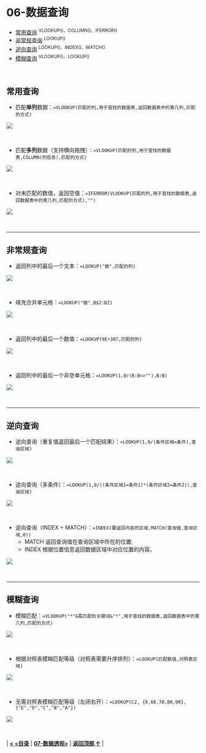 # 06-数据查询

- [常用查询](#常用查询)  <sup>VLOOKUP()、COLUMN()、IFERROR()</sup>
- [非常规查询](#非常规查询)  <sup>LOOKUP()</sup>
- [逆向查询](#逆向查询)  <sup>LOOKUP()、INDEX()、MATCH()</sup>
- [模糊查询](#模糊查询)  <sup>VLOOKUP()、LOOKUP()</sup>

<br/>

## 常用查询

- 匹配**单列**数据：`=VLOOKUP(匹配的列,用于查找的数据表,返回数据表中的第几列,匹配的方式)`

![](images/VLOOKUP1.png)

<br/>

- 匹配**多列**数据（支持横向拖拽）：`=VLOOKUP(匹配的列,用于查找的数据表,COLUMN(列信息),匹配的方式)`

![](images/VLOOKUP2.png)



<br/>

- 对未匹配的数值，返回空值：`=IFERROR(VLOOKUP(匹配的列,用于查找的数据表,返回数据表中的第几列,匹配的方式),"")`

![](images/VLOOKUP4.png)

<br/>

------

## 非常规查询

- 返回列中的最后一个文本：`=LOOKUP("做",匹配的列)`


![](images/LOOKUP1.png)

<br/>

- 填充合并单元格：`=LOOKUP("做",B$2:B2)`

![](images/LOOKUP3.png)

<br/>

- 返回列中的最后一个数值：`=LOOKUP(9E+307,匹配的列)`

![](images/LOOKUP2.png)

<br/>

- 返回列中的最后一个非空单元格：`=LOOKUP(1,0/(B:B<>""),B:B)`

![](images/LOOKUP4.png)

<br/>

------

## 逆向查询

- 逆向查询（重复值返回最后一个匹配结果）：`=LOOKUP(1,0/(条件区域=条件),查询区域)`

![](images/LOOKUP5.png)

<br/>

- 逆向查询（多条件）：`=LOOKUP(1,0/((条件区域1=条件1)*(条件区域2=条件2)),查询区域)`

![](images/LOOKUP6.png)

<br/>

- 逆向查询（INDEX + MATCH）：`=INDEX(要返回内容的区域,MATCH(查询值,查询区域,0))`
  - MATCH 返回查询值在查询区域中所在的位置;
  - INDEX 根据位置信息返回数据区域中对应位置的内容。

![](images/INDEX.png)

<br/>

------

## 模糊查询

- 模糊匹配：`=VLOOKUP("*"&需匹配的关键词&"*",用于查找的数据表,返回数据表中的第几列,匹配的方式)`

![](images/VLOOKUP3.png)

<br/>

- 根据对照表模糊匹配等级（对照表需要升序排列）：`=LOOKUP(匹配数值,对照表区域)`

![](images/LOOKUP7.png)

<br/>

- 无需对照表模糊匹配等级（左闭右开）：`=LOOKUP(C2, {0,60,70,80,90}, {"E","D","C","B","A"})`

![](images/LOOKUP8.png)

<br/>

| [**< <目录**](./README.md) | [**07-数据透视>**](./07-数据透视.md) | [**返回顶部 ↑**](#06-数据查询) |